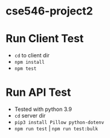 # cse546-project2

# Run Client Test

- `cd` to client dir
- `npm install`
- `npm test`

# Run API Test

- Tested with python 3.9
- `cd` server dir
- `pip3 install Pillow python-dotenv`
- `npm run test` | `npm run test:bulk`
